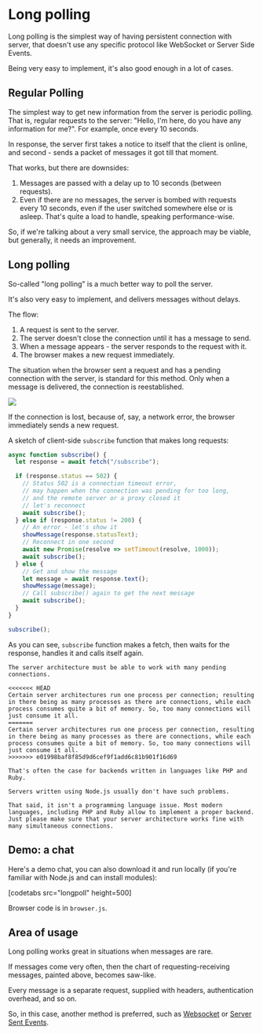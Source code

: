 # Long polling

Long polling is the simplest way of having persistent connection with server, that doesn't use any specific protocol like WebSocket or Server Side Events.

Being very easy to implement, it's also good enough in a lot of cases.

## Regular Polling

The simplest way to get new information from the server is periodic polling. That is, regular requests to the server: "Hello, I'm here, do you have any information for me?". For example, once every 10 seconds.

In response, the server first takes a notice to itself that the client is online, and second - sends a packet of messages it got till that moment.

That works, but there are downsides:
1. Messages are passed with a delay up to 10 seconds (between requests).
2. Even if there are no messages, the server is bombed with requests every 10 seconds, even if the user switched somewhere else or is asleep. That's quite a load to handle, speaking performance-wise.

So, if we're talking about a very small service, the approach may be viable, but generally, it needs an improvement.

## Long polling

So-called "long polling" is a much better way to poll the server.

It's also very easy to implement, and delivers messages without delays.

The flow:

1. A request is sent to the server.
2. The server doesn't close the connection until it has a message to send.
3. When a message appears - the server responds to the request with it.
4. The browser makes a new request immediately.

The situation when the browser sent a request and has a pending connection with the server, is standard for this method. Only when a message is delivered, the connection is reestablished.

![](long-polling.svg)

If the connection is lost, because of, say, a network error, the browser immediately sends a new request.

A sketch of client-side `subscribe` function that makes long requests:

```js
async function subscribe() {
  let response = await fetch("/subscribe");

  if (response.status == 502) {
    // Status 502 is a connection timeout error,
    // may happen when the connection was pending for too long,
    // and the remote server or a proxy closed it
    // let's reconnect
    await subscribe();
  } else if (response.status != 200) {
    // An error - let's show it
    showMessage(response.statusText);
    // Reconnect in one second
    await new Promise(resolve => setTimeout(resolve, 1000));
    await subscribe();
  } else {
    // Get and show the message
    let message = await response.text();
    showMessage(message);
    // Call subscribe() again to get the next message
    await subscribe();
  }
}

subscribe();
```

As you can see, `subscribe` function makes a fetch, then waits for the response, handles it and calls itself again.

```warn header="Server should be ok with many pending connections"
The server architecture must be able to work with many pending connections.

<<<<<<< HEAD
Certain server architectures run one process per connection; resulting in there being as many processes as there are connections, while each process consumes quite a bit of memory. So, too many connections will just consume it all.
=======
Certain server architectures run one process per connection, resulting in there being as many processes as there are connections, while each process consumes quite a bit of memory. So, too many connections will just consume it all.
>>>>>>> e01998baf8f85d9d6cef9f1add6c81b901f16d69

That's often the case for backends written in languages like PHP and Ruby.

Servers written using Node.js usually don't have such problems.

That said, it isn't a programming language issue. Most modern languages, including PHP and Ruby allow to implement a proper backend. Just please make sure that your server architecture works fine with many simultaneous connections.
```

## Demo: a chat

Here's a demo chat, you can also download it and run locally (if you're familiar with Node.js and can install modules):

[codetabs src="longpoll" height=500]

Browser code is in `browser.js`.

## Area of usage

Long polling works great in situations when messages are rare.

If messages come very often, then the chart of requesting-receiving messages, painted above, becomes saw-like.

Every message is a separate request, supplied with headers, authentication overhead, and so on.

So, in this case, another method is preferred, such as [Websocket](info:websocket) or [Server Sent Events](info:server-sent-events).
